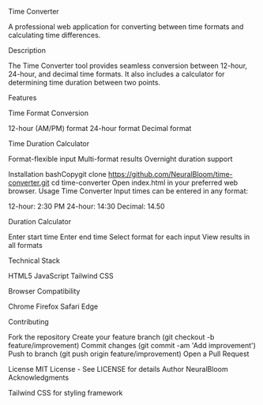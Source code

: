 Time Converter

A professional web application for converting between time formats and calculating time differences.

Description

The Time Converter tool provides seamless conversion between 12-hour, 24-hour, and decimal time formats. It also includes a calculator for determining time duration between two points.

Features

Time Format Conversion

12-hour (AM/PM) format
24-hour format
Decimal format


Time Duration Calculator

Format-flexible input
Multi-format results
Overnight duration support



Installation
bashCopygit clone https://github.com/NeuralBloom/time-converter.git
cd time-converter
Open index.html in your preferred web browser.
Usage
Time Converter
Input times can be entered in any format:

12-hour: 2:30 PM
24-hour: 14:30
Decimal: 14.50

Duration Calculator

Enter start time
Enter end time
Select format for each input
View results in all formats

Technical Stack

HTML5
JavaScript
Tailwind CSS

Browser Compatibility

Chrome
Firefox
Safari
Edge

Contributing

Fork the repository
Create your feature branch (git checkout -b feature/improvement)
Commit changes (git commit -am 'Add improvement')
Push to branch (git push origin feature/improvement)
Open a Pull Request

License
MIT License - See LICENSE for details
Author
NeuralBloom
Acknowledgments

Tailwind CSS for styling framework
